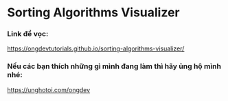 # Sorting Algorithms Visualizer

### Link để vọc:
https://ongdevtutorials.github.io/sorting-algorithms-visualizer/

### Nếu các bạn thích những gì mình đang làm thì hãy ủng hộ mình nhé:

https://unghotoi.com/ongdev
